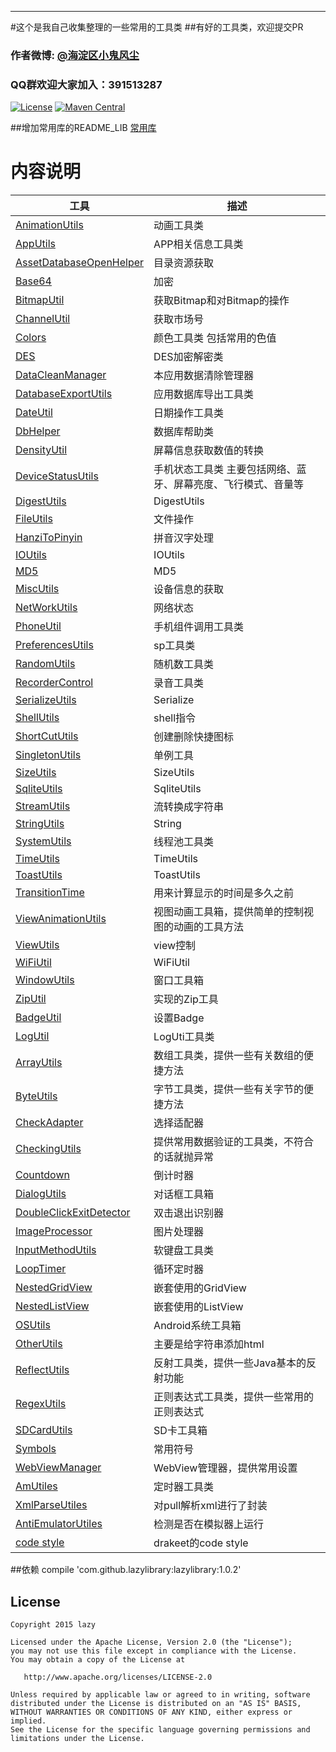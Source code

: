 
-------------
#这个是我自己收集整理的一些常用的工具类
##有好的工具类，欢迎提交PR
### 作者微博: [@海淀区小鬼风尘](http://weibo.com/2675061813/profile?topnav=1&wvr=6)
###  QQ群欢迎大家加入：391513287


[![License](https://img.shields.io/badge/license-Apache%202-green.svg)](https://www.apache.org/licenses/LICENSE-2.0)
[![Maven Central](https://img.shields.io/bintray/v/gcssloop/maven/sutil.svg)](https://bintray.com/gcssloop/maven/sutil/view)

##增加常用库的README_LIB
[常用库](https://github.com/l123456789jy/Lazy/blob/master/USER_LIB_README.md)

# 内容说明
 工具 | 描述
 ---  | ---
 [AnimationUtils](https://github.com/l123456789jy/Lazy/blob/master/lazylibrary/src/main/java/com/github/lazylibrary/util/AnimationUtils.java)| 动画工具类
 [AppUtils](https://github.com/l123456789jy/Lazy/blob/master/lazylibrary/src/main/java/com/github/lazylibrary/util/AppUtils.java)| APP相关信息工具类
 [AssetDatabaseOpenHelper](https://github.com/l123456789jy/Lazy/blob/master/lazylibrary/src/main/java/com/github/lazylibrary/util/AssetDatabaseOpenHelper.java)| 目录资源获取
 [Base64](https://github.com/l123456789jy/Lazy/blob/master/lazylibrary/src/main/java/com/github/lazylibrary/util/Base64.java)| 加密
 [BitmapUtil](https://github.com/l123456789jy/Lazy/blob/master/lazylibrary/src/main/java/com/github/lazylibrary/util/BitmapUtil.java)| 获取Bitmap和对Bitmap的操作
  [ChannelUtil](https://github.com/l123456789jy/Lazy/blob/master/lazylibrary/src/main/java/com/github/lazylibrary/util/ChannelUtil.java)| 获取市场号
  [Colors](https://github.com/l123456789jy/Lazy/blob/master/lazylibrary/src/main/java/com/github/lazylibrary/util/Colors.java)| 颜色工具类 包括常用的色值
  [DES](https://github.com/l123456789jy/Lazy/blob/master/lazylibrary/src/main/java/com/github/lazylibrary/util/DES.java)| DES加密解密类
  [DataCleanManager](https://github.com/l123456789jy/Lazy/blob/master/lazylibrary/src/main/java/com/github/lazylibrary/util/DataCleanManager.java)| 本应用数据清除管理器
  [DatabaseExportUtils](https://github.com/l123456789jy/Lazy/blob/master/lazylibrary/src/main/java/com/github/lazylibrary/util/DatabaseExportUtils.java)| 应用数据库导出工具类
  [DateUtil](https://github.com/l123456789jy/Lazy/blob/master/lazylibrary/src/main/java/com/github/lazylibrary/util/DateUtil.java)| 日期操作工具类
  [DbHelper](https://github.com/l123456789jy/Lazy/blob/master/lazylibrary/src/main/java/com/github/lazylibrary/util/DbHelper.java)| 数据库帮助类
  [DensityUtil](https://github.com/l123456789jy/Lazy/blob/master/lazylibrary/src/main/java/com/github/lazylibrary/util/DensityUtil.java)| 屏幕信息获取数值的转换
  [DeviceStatusUtils](https://github.com/l123456789jy/Lazy/blob/master/lazylibrary/src/main/java/com/github/lazylibrary/util/DeviceStatusUtils.java)| 手机状态工具类 主要包括网络、蓝牙、屏幕亮度、飞行模式、音量等
  [DigestUtils](https://github.com/l123456789jy/Lazy/blob/master/lazylibrary/src/main/java/com/github/lazylibrary/util/DigestUtils.java)| DigestUtils
  [FileUtils](https://github.com/l123456789jy/Lazy/blob/master/lazylibrary/src/main/java/com/github/lazylibrary/util/FileUtils.java)| 文件操作
  [HanziToPinyin](https://github.com/l123456789jy/Lazy/blob/master/lazylibrary/src/main/java/com/github/lazylibrary/util/HanziToPinyin.java)| 拼音汉字处理
  [IOUtils](https://github.com/l123456789jy/Lazy/blob/master/lazylibrary/src/main/java/com/github/lazylibrary/util/IOUtils.java)| IOUtils
  [MD5](https://github.com/l123456789jy/Lazy/blob/master/lazylibrary/src/main/java/com/github/lazylibrary/util/MD5.java)| MD5
  [MiscUtils](https://github.com/l123456789jy/Lazy/blob/master/lazylibrary/src/main/java/com/github/lazylibrary/util/MiscUtils.java)| 设备信息的获取
  [NetWorkUtils](https://github.com/l123456789jy/Lazy/blob/master/lazylibrary/src/main/java/com/github/lazylibrary/util/NetWorkUtils.java)| 网络状态
  [PhoneUtil](https://github.com/l123456789jy/Lazy/blob/master/lazylibrary/src/main/java/com/github/lazylibrary/util/PhoneUtil.java)| 手机组件调用工具类
  [PreferencesUtils](https://github.com/l123456789jy/Lazy/blob/master/lazylibrary/src/main/java/com/github/lazylibrary/util/PreferencesUtils.java)| sp工具类
  [RandomUtils](https://github.com/l123456789jy/Lazy/blob/master/lazylibrary/src/main/java/com/github/lazylibrary/util/RandomUtils.java)| 随机数工具类
  [RecorderControl](https://github.com/l123456789jy/Lazy/blob/master/lazylibrary/src/main/java/com/github/lazylibrary/util/RecorderControl.java)| 录音工具类
  [SerializeUtils](https://github.com/l123456789jy/Lazy/blob/master/lazylibrary/src/main/java/com/github/lazylibrary/util/SerializeUtils.java)| Serialize
  [ShellUtils](https://github.com/l123456789jy/Lazy/blob/master/lazylibrary/src/main/java/com/github/lazylibrary/util/ShellUtils.java)| shell指令
  [ShortCutUtils](https://github.com/l123456789jy/Lazy/blob/master/lazylibrary/src/main/java/com/github/lazylibrary/util/ShortCutUtils.java)| 创建删除快捷图标
 [SingletonUtils](https://github.com/l123456789jy/Lazy/blob/master/lazylibrary/src/main/java/com/github/lazylibrary/util/SingletonUtils.java)| 单例工具
 [SizeUtils](https://github.com/l123456789jy/Lazy/blob/master/lazylibrary/src/main/java/com/github/lazylibrary/util/SizeUtils.java)| SizeUtils
 [SqliteUtils](https://github.com/l123456789jy/Lazy/blob/master/lazylibrary/src/main/java/com/github/lazylibrary/util/SqliteUtils.java)| SqliteUtils
 [StreamUtils](https://github.com/l123456789jy/Lazy/blob/master/lazylibrary/src/main/java/com/github/lazylibrary/util/StreamUtils.java)| 流转换成字符串
 [StringUtils](https://github.com/l123456789jy/Lazy/blob/master/lazylibrary/src/main/java/com/github/lazylibrary/util/StringUtils.java)| String
 [SystemUtils](https://github.com/l123456789jy/Lazy/blob/master/lazylibrary/src/main/java/com/github/lazylibrary/util/SystemUtils.java)| 线程池工具类
 [TimeUtils](https://github.com/l123456789jy/Lazy/blob/master/lazylibrary/src/main/java/com/github/lazylibrary/util/TimeUtils.java)| TimeUtils
 [ToastUtils](https://github.com/l123456789jy/Lazy/blob/master/lazylibrary/src/main/java/com/github/lazylibrary/util/ToastUtils.java)| ToastUtils
 [TransitionTime](https://github.com/l123456789jy/Lazy/blob/master/lazylibrary/src/main/java/com/github/lazylibrary/util/TransitionTime.java)|用来计算显示的时间是多久之前
 [ViewAnimationUtils](https://github.com/l123456789jy/Lazy/blob/master/lazylibrary/src/main/java/com/github/lazylibrary/util/ViewAnimationUtils.java)|视图动画工具箱，提供简单的控制视图的动画的工具方法
 [ViewUtils](https://github.com/l123456789jy/Lazy/blob/master/lazylibrary/src/main/java/com/github/lazylibrary/util/ViewUtils.java)|view控制
 [WiFiUtil](https://github.com/l123456789jy/Lazy/blob/master/lazylibrary/src/main/java/com/github/lazylibrary/util/WiFiUtil.java)|WiFiUtil
 [WindowUtils](https://github.com/l123456789jy/Lazy/blob/master/lazylibrary/src/main/java/com/github/lazylibrary/util/WindowUtils.java)|窗口工具箱
 [ZipUtil](https://github.com/l123456789jy/Lazy/blob/master/lazylibrary/src/main/java/com/github/lazylibrary/util/ZipUtil.java)|实现的Zip工具
 [BadgeUtil](https://github.com/l123456789jy/Lazy/blob/master/lazylibrary/src/main/java/com/github/lazylibrary/util/BadgeUtil.java)|设置Badge
 [LogUtil](https://github.com/l123456789jy/Lazy/blob/master/lazylibrary/src/main/java/com/github/lazylibrary/util/LogUtil.java)|LogUti工具类
 [ArrayUtils](https://github.com/l123456789jy/Lazy/blob/master/lazylibrary/src/main/java/com/github/lazylibrary/util/ArrayUtils.java)|数组工具类，提供一些有关数组的便捷方法
 [ByteUtils](https://github.com/l123456789jy/Lazy/blob/master/lazylibrary/src/main/java/com/github/lazylibrary/util/ByteUtils.java)|字节工具类，提供一些有关字节的便捷方法
 [CheckAdapter](https://github.com/l123456789jy/Lazy/blob/master/lazylibrary/src/main/java/com/github/lazylibrary/util/CheckAdapter.java)|选择适配器
[CheckingUtils](https://github.com/l123456789jy/Lazy/blob/master/lazylibrary/src/main/java/com/github/lazylibrary/util/CheckingUtils.java)|提供常用数据验证的工具类，不符合的话就抛异常
[Countdown](https://github.com/l123456789jy/Lazy/blob/master/lazylibrary/src/main/java/com/github/lazylibrary/util/Countdown.java)|倒计时器
[DialogUtils](https://github.com/l123456789jy/Lazy/blob/master/lazylibrary/src/main/java/com/github/lazylibrary/util/DialogUtils.java)|对话框工具箱
[DoubleClickExitDetector](https://github.com/l123456789jy/Lazy/blob/master/lazylibrary/src/main/java/com/github/lazylibrary/util/DoubleClickExitDetector.java)|双击退出识别器
[ImageProcessor](https://github.com/l123456789jy/Lazy/blob/master/lazylibrary/src/main/java/com/github/lazylibrary/util/ImageProcessor.java)|图片处理器
[InputMethodUtils](https://github.com/l123456789jy/Lazy/blob/master/lazylibrary/src/main/java/com/github/lazylibrary/util/InputMethodUtils.java)|软键盘工具类
[LoopTimer](https://github.com/l123456789jy/Lazy/blob/master/lazylibrary/src/main/java/com/github/lazylibrary/util/LoopTimer.java)|循环定时器
[NestedGridView](https://github.com/l123456789jy/Lazy/blob/master/lazylibrary/src/main/java/com/github/lazylibrary/util/NestedGridView.java)|嵌套使用的GridView
[NestedListView](https://github.com/l123456789jy/Lazy/blob/master/lazylibrary/src/main/java/com/github/lazylibrary/util/NestedListView.java)|嵌套使用的ListView
[OSUtils](https://github.com/l123456789jy/Lazy/blob/master/lazylibrary/src/main/java/com/github/lazylibrary/util/OSUtils.java)|Android系统工具箱
[OtherUtils](https://github.com/l123456789jy/Lazy/blob/master/lazylibrary/src/main/java/com/github/lazylibrary/util/OtherUtils.java)|主要是给字符串添加html
[ReflectUtils](https://github.com/l123456789jy/Lazy/blob/master/lazylibrary/src/main/java/com/github/lazylibrary/util/ReflectUtils.java)|反射工具类，提供一些Java基本的反射功能
[RegexUtils](https://github.com/l123456789jy/Lazy/blob/master/lazylibrary/src/main/java/com/github/lazylibrary/util/RegexUtils.java)|正则表达式工具类，提供一些常用的正则表达式
[SDCardUtils](https://github.com/l123456789jy/Lazy/blob/master/lazylibrary/src/main/java/com/github/lazylibrary/util/SDCardUtils.java)|SD卡工具箱
[Symbols](https://github.com/l123456789jy/Lazy/blob/master/lazylibrary/src/main/java/com/github/lazylibrary/util/Symbols.java)|常用符号
[WebViewManager](https://github.com/l123456789jy/Lazy/blob/master/lazylibrary/src/main/java/com/github/lazylibrary/util/WebViewManager.java)|WebView管理器，提供常用设置
[AmUtiles](https://github.com/l123456789jy/Lazy/blob/master/lazylibrary/src/main/java/com/github/lazylibrary/util/AmUtiles.java)|定时器工具类
[XmlParseUtiles](https://github.com/l123456789jy/Lazy/blob/master/lazylibrary/src/main/java/com/github/lazylibrary/util/XmlParseUtiles.java)|对pull解析xml进行了封装
[AntiEmulatorUtiles](https://github.com/l123456789jy/Lazy/blob/master/lazylibrary/src/main/java/com/github/lazylibrary/util/AntiEmulatorUtiles.java)|检测是否在模拟器上运行
[code style](https://github.com/l123456789jy/Lazy/tree/master/lazylibrary/src/file)|drakeet的code style


##依赖
          compile 'com.github.lazylibrary:lazylibrary:1.0.2'


## License

    Copyright 2015 lazy

    Licensed under the Apache License, Version 2.0 (the "License");
    you may not use this file except in compliance with the License.
    You may obtain a copy of the License at

       http://www.apache.org/licenses/LICENSE-2.0

    Unless required by applicable law or agreed to in writing, software
    distributed under the License is distributed on an "AS IS" BASIS,
    WITHOUT WARRANTIES OR CONDITIONS OF ANY KIND, either express or implied.
    See the License for the specific language governing permissions and
    limitations under the License.

